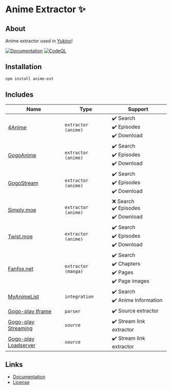 # Anime Extractor ✨

## About

Anime extractor used in [Yukino](https://zyrouge.github.io/yukino-app)!

[![Documentation](https://github.com/zyrouge/anime-ext/actions/workflows/Documentation.yml/badge.svg)](https://github.com/zyrouge/anime-ext/actions/workflows/Documentation.yml) [![CodeQL](https://github.com/zyrouge/anime-ext/actions/workflows/codeql-analysis.yml/badge.svg)](https://github.com/zyrouge/anime-ext/actions/workflows/codeql-analysis.yml)

## Installation

```bash
npm install anime-ext
```

## Includes

| Name                                                                  | Type                | Support                                                 |
| --------------------------------------------------------------------- | ------------------- | ------------------------------------------------------- |
| [4Anime](./lib/extractors/anime/4anime.ts)                            | `extractor (anime)` | ✔️ Search <br>✔️ Episodes<br>✔️ Download                |
| [GogoAnime](./lib/extractors/anime/gogoanime.ts)                      | `extractor (anime)` | ✔️ Search <br>✔️ Episodes<br>✔️ Download                |
| [GogoStream](./lib/extractors/anime/gogostream.ts)                    | `extractor (anime)` | ✔️ Search <br>✔️ Episodes<br>✔️ Download                |
| [Simply.moe](./lib/extractors/anime/simplydotmoe.ts)                  | `extractor (anime)` | ❌ Search <br>✔️ Episodes<br>✔️ Download                |
| [Twist.moe](./lib/extractors/anime/twistdotmoe.ts)                    | `extractor (anime)` | ✔️ Search <br>✔️ Episodes<br>✔️ Download                |
| [Fanfox.net](./lib/extractors/manga/fanfox.ts)                        | `extractor (manga)` | ✔️ Search <br>✔️ Chapters<br>✔️ Pages<br>✔️ Page images |
| [MyAnimeList](./lib/integrations/myanimelist)                         | `integration`       | ✔️ Search <br>✔️ Anime Information                      |
| [Gogo-play Iframe](./lib/extractors/parsers/gogoplay-iframe.ts)       | `parser`            | ✔️ Source extractor                                     |
| [Gogo-play Streaming](./lib/extractors/sources/gogoplay-streaming.ts) | `source`            | ✔️ Stream link extractor                                |
| [Gogo-play Loadserver](./lib/extractors/sources/gogoplay-load.ts)     | `source`            | ✔️ Stream link extractor                                |

## Links

-   [Documentation](https://zyrouge.github.io/anime-ext/)
-   [License](./LICENSE)
